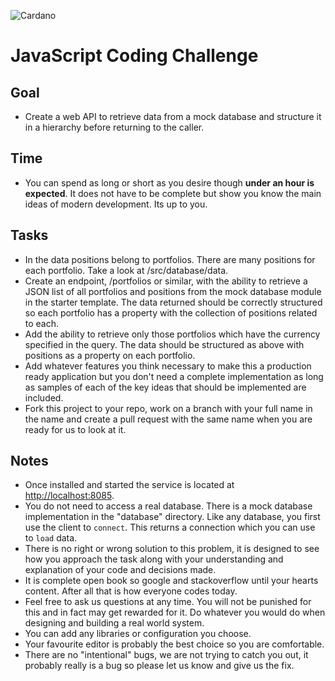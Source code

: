 ![Cardano](https://cardano.github.io/assets/images/cardano-logo.svg)
# JavaScript Coding Challenge

## Goal
* Create a web API to retrieve data from a mock database and structure it in a hierarchy before returning to the caller.

## Time
* You can spend as long or short as you desire though **under an hour is expected**.  It does not have to be complete but show you know the main ideas of modern development.  Its up to you.

## Tasks
* In the data positions belong to portfolios.  There are many positions for each portfolio.  Take a look at /src/database/data.
* Create an endpoint, /portfolios or similar, with the ability to retrieve a JSON list of all portfolios and positions from the mock database module in the starter template.  The data returned should be correctly structured so each portfolio has a property with the collection of positions related to each.
* Add the ability to retrieve only those portfolios which have the currency specified in the query.  The data should be structured as above with positions as a property on each portfolio.
* Add whatever features you think necessary to make this a production ready application but you don't need a complete implementation as long as samples of each of the key ideas that should be implemented are included.
* Fork this project to your repo, work on a branch with your full name in the name and create a pull request with the same name when you are ready for us to look at it.
  
## Notes
* Once installed and started the service is located at [http://localhost:8085](http://localhost:8085).
* You do not need to access a real database.  There is a mock database implementation in the "database" directory.  Like any database, you first use the client to ```connect```.  This returns a connection which you can use to ```load``` data.
* There is no right or wrong solution to this problem, it is designed to see how you approach the task along with your understanding and explanation of your code and decisions made.
* It is complete open book so google and stackoverflow until your hearts content.  After all that is how everyone codes today.
* Feel free to ask us questions at any time.  You will not be punished for this and in fact may get rewarded for it.  Do whatever you would do when designing and building a real world system.
* You can add any libraries or configuration you choose.
* Your favourite editor is probably the best choice so you are comfortable.
* There are no "intentional" bugs, we are not trying to catch you out, it probably really is a bug so please let us know and give us the fix.
